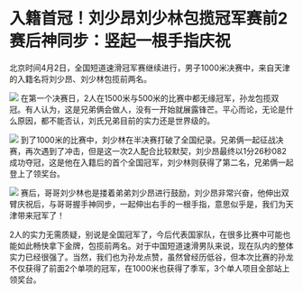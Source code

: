 # 入籍首冠！刘少昂刘少林包揽冠军赛前2 赛后神同步：竖起一根手指庆祝

北京时间4月2日，全国短道速滑冠军赛继续进行，男子1000米决赛中，来自天津的入籍名将刘少昂、刘少林包揽前两名。

![](https://inews.gtimg.com/news_bt/O9mMVa6ItE2n12FFG4NBXbXj1X6d4VAvwizR1o5pz2ME0AA/1000)
在第一个决赛日，2人在1500米与500米的比赛中都无缘冠军，孙龙包揽双冠。有人认为，这是兄弟俩会做人，没有一开始就展露锋芒。平心而论，无论是什么原因，都不能否认，刘氏兄弟目前的实力还是世界级的。

![](https://inews.gtimg.com/news_bt/O_xkSEN-nhGBtjZpOVcjJNLeAc3FyAvvw7EmFW5fOulwIAA/1000)
到了1000米的比赛中，刘少林在半决赛打破了全国纪录。兄弟俩一起征战决赛，再次遇到了冲击，但是这一次2人配合比较默契，刘少昂最终以1分26秒082成功夺冠，这是他在入籍后的首个全国冠军，刘少林则获得了第二名，兄弟俩一起登上了领奖台。

![](https://inews.gtimg.com/news_bt/OKCHD3kxPVrxHRYS-ZQ-hQCFqopDZjdx9H1lnHw8fyKmEAA/1000)
赛后，哥哥刘少林也是搂着弟弟刘少昂进行鼓励，刘少昂非常兴奋，他伸出双臂庆祝后，与哥哥握手神同步，一起伸出右手的一根手指，意思似乎是，我们为天津带来冠军了！

2人的实力无需质疑，别说是全国冠军了，今后代表国家队，在很多比赛中可能也能如此畅快拿下金牌，包揽前两名。对于中国短道速滑男队来说，现在队内的整体实力已经很强了。当然，我们也为孙龙点赞，虽然曾经历低谷，但本次比赛的孙龙不仅获得了前面2个单项的冠军，在1000米也获得了季军，3个单人项目全部站上领奖台。

